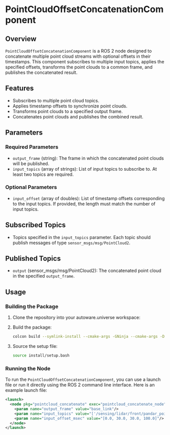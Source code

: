 # PointCloudOffsetConcatenationComponent

## Overview

`PointCloudOffsetConcatenationComponent` is a ROS 2 node designed to concatenate multiple point cloud streams with optional offsets in their timestamps. This component subscribes to multiple input topics, applies the specified offsets, transforms the point clouds to a common frame, and publishes the concatenated result.

## Features

- Subscribes to multiple point cloud topics.
- Applies timestamp offsets to synchronize point clouds.
- Transforms point clouds to a specified output frame.
- Concatenates point clouds and publishes the combined result.

## Parameters

### Required Parameters

- `output_frame` (string): The frame in which the concatenated point clouds will be published.
- `input_topics` (array of strings): List of input topics to subscribe to. At least two topics are required.

### Optional Parameters

- `input_offset` (array of doubles): List of timestamp offsets corresponding to the input topics. If provided, the length must match the number of input topics.

## Subscribed Topics

- Topics specified in the `input_topics` parameter. Each topic should publish messages of type `sensor_msgs/msg/PointCloud2`.

## Published Topics

- `output` (sensor_msgs/msg/PointCloud2): The concatenated point cloud in the specified `output_frame`.

## Usage

### Building the Package

1. Clone the repository into your autoware.universe workspace:
2. Build the package:

   ```bash
   colcon build --symlink-install --cmake-args -GNinja --cmake-args -DCMAKE_EXPORT_COMPILE_COMMANDS=ON -DCMAKE_BUILD_TYPE=Release -DCMAKE_C_COMPILER_LAUNCHER=ccache -DCMAKE_CXX_COMPILER_LAUNCHER=ccache --symlink-install --packages-up-to pointcloud_concatenate
   ```

3. Source the setup file:

   ```bash
   source install/setup.bash
   ```

### Running the Node

To run the `PointCloudOffsetConcatenationComponent`, you can use a launch file or run it directly using the ROS 2 command line interface. Here is an example launch file:

```xml
<launch>
  <node pkg="pointcloud_concatenate" exec="pointcloud_concatenate_node" name="point_cloud_offset_concatenator" output="screen">
    <param name="output_frame" value="base_link"/>
    <param name="input_topics" value="['/sensing/lidar/front/pandar_points', '/sensing/lidar/left/pandar_points', '/sensing/lidar/right/pandar_points', '/sensing/lidar/top/pandar_points']"/>
    <param name="input_offset_msec" value="[0.0, 30.0, 30.0, 100.0]"/>
  </node>
</launch>
```
